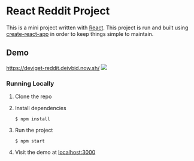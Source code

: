 # React Reddit Project

This is a mini project written with [React](https://facebook.github.io/react/). This project is run
and built using [create-react-app](https://github.com/facebook/create-react-app) in order to keep
things simple to maintain.

## Demo

https://deviget-reddit.deivbid.now.sh/
![](https://i.imgur.com/z9zfxM3.png[/img])

### Running Locally

1.  Clone the repo
2.  Install dependencies

        $ npm install

3.  Run the project

        $ npm start

4.  Visit the demo at [localhost:3000](http://localhost:3000)
